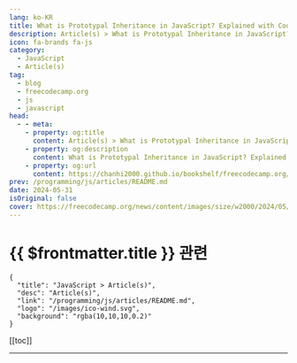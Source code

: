 ```yaml
---
lang: ko-KR
title: What is Prototypal Inheritance in JavaScript? Explained with Code Examples
description: Article(s) > What is Prototypal Inheritance in JavaScript? Explained with Code Examples
icon: fa-brands fa-js
category: 
  - JavaScript
  - Article(s)
tag: 
  - blog
  - freecodecamp.org
  - js
  - javascript
head:
  - - meta:
    - property: og:title
      content: Article(s) > What is Prototypal Inheritance in JavaScript? Explained with Code Examples
    - property: og:description
      content: What is Prototypal Inheritance in JavaScript? Explained with Code Examples
    - property: og:url
      content: https://chanhi2000.github.io/bookshelf/freecodecamp.org/javascript-prototypal-inheritance.html
prev: /programming/js/articles/README.md
date: 2024-05-31
isOriginal: false
cover: https://freecodecamp.org/news/content/images/size/w2000/2024/05/gabriel-heinzer-g5jpH62pwes-unsplash.jpg
---
```


# {{ $frontmatter.title }} 관련

```component VPCard
{
  "title": "JavaScript > Article(s)",
  "desc": "Article(s)",
  "link": "/programming/js/articles/README.md",
  "logo": "/images/ico-wind.svg",
  "background": "rgba(10,10,10,0.2)"
}
```

[[toc]]

---

<SiteInfo
  name="What is Prototypal Inheritance in JavaScript? Explained with Code Examples"
  desc="Prototypal inheritance can feel like a complex concept shrouded in technical jargon. But fear not! This guide will break it down using clear, relatable examples that go beyond the typical textbook explanations.  We'll ditch the confusing terms and focus on real-world scenarios that you can easily understand. By the..."
  url="https://freecodecamp.org/news/javascript-prototypal-inheritance/"
  logo="https://cdn.freecodecamp.org/universal/favicons/favicon.ico"
  preview="https://freecodecamp.org/news/content/images/size/w2000/2024/05/gabriel-heinzer-g5jpH62pwes-unsplash.jpg"/>

<!-- TODO: 작성 -->


